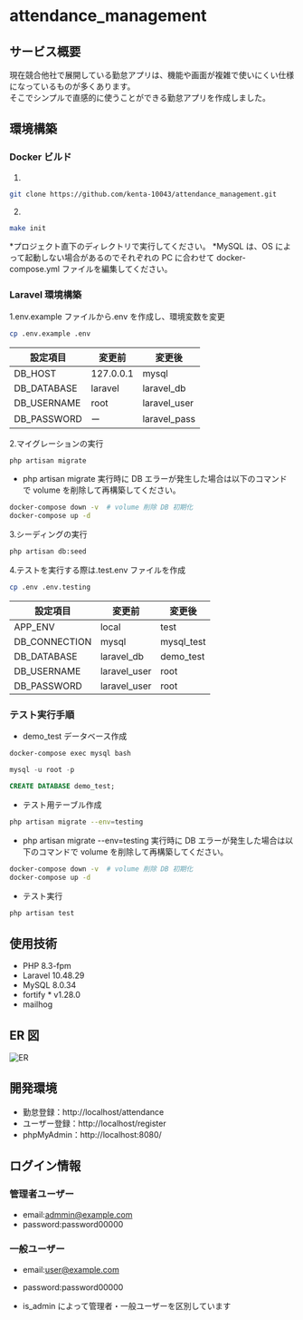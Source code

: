 # attendance_management

## サービス概要

現在競合他社で展開している勤怠アプリは、機能や画面が複雑で使いにくい仕様になっているものが多くあります。  
そこでシンプルで直感的に使うことができる勤怠アプリを作成しました。

## 環境構築

### Docker ビルド

1.

```bash
git clone https://github.com/kenta-10043/attendance_management.git
```

2.

```bash
make init
```

\*プロジェクト直下のディレクトリで実行してください。
\*MySQL は、OS によって起動しない場合があるのでそれぞれの PC に合わせて docker-compose.yml ファイルを編集してください。

### Laravel 環境構築

1.env.example ファイルから.env を作成し、環境変数を変更

```bash
cp .env.example .env
```

| 設定項目    | 変更前    | 変更後       |
| ----------- | --------- | ------------ |
| DB_HOST     | 127.0.0.1 | mysql        |
| DB_DATABASE | laravel   | laravel_db   |
| DB_USERNAME | root      | laravel_user |
| DB_PASSWORD | ー        | laravel_pass |

2.マイグレーションの実行

```bash
php artisan migrate
```

- php artisan migrate 実行時に DB エラーが発生した場合は以下のコマンドで volume を削除して再構築してください。

```bash
docker-compose down -v  # volume 削除 DB 初期化
docker-compose up -d
```

3.シーディングの実行

```bash
php artisan db:seed
```

4.テストを実行する際は.test.env ファイルを作成

```bash
cp .env .env.testing
```

| 設定項目      | 変更前       | 変更後     |
| ------------- | ------------ | ---------- |
| APP_ENV       | local        | test       |
| DB_CONNECTION | mysql        | mysql_test |
| DB_DATABASE   | laravel_db   | demo_test  |
| DB_USERNAME   | laravel_user | root       |
| DB_PASSWORD   | laravel_user | root       |

### テスト実行手順

- demo_test データベース作成

```bash
docker-compose exec mysql bash
```

```sql
mysql -u root -p
```

```sql
CREATE DATABASE demo_test;
```

- テスト用テーブル作成

```bash
php artisan migrate --env=testing
```

- php artisan migrate --env=testing 実行時に DB エラーが発生した場合は以下のコマンドで volume を削除して再構築してください。

```bash
docker-compose down -v  # volume 削除 DB 初期化
docker-compose up -d
```

- テスト実行

```bash
php artisan test
```

## 使用技術

- PHP 8.3-fpm
- Laravel 10.48.29
- MySQL 8.0.34
- fortify \* v1.28.0
- mailhog

## ER 図

![ER](./flea.drawio.png)

## 開発環境

- 勤怠登録：http://localhost/attendance
- ユーザー登録：http://localhost/register
- phpMyAdmin：http://localhost:8080/

## ログイン情報

### 管理者ユーザー

- email:admmin@example.com
- password:password00000

### 一般ユーザー

- email:user@example.com
- password:password00000

- is_admin によって管理者・一般ユーザーを区別しています

